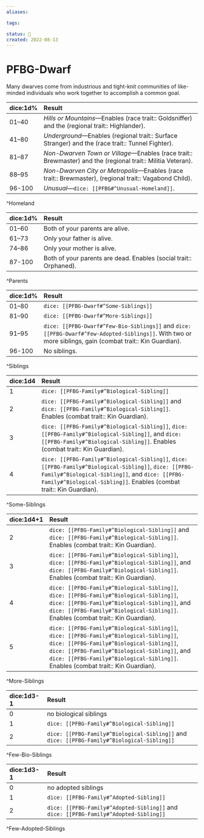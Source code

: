 ```yaml
---
aliases:

tags:

status: 🌰
created: 2022-08-13
---
```

# PFBG-Dwarf

Many dwarves come from industrious and tight-knit communities of like-minded individuals who work together to accomplish a common goal.

| dice:1d% | Result                                                                                                      |
|:-------- |:----------------------------------------------------------------------------------------------------------- |
| 01–40    | *Hills or Mountains*—Enables (race trait:: Goldsniffer) and the (regional trait:: Highlander).              |
| 41–80    | *Underground*—Enables (regional trait:: Surface Stranger) and the (race trait:: Tunnel Fighter).            |
| 81–87    | *Non-Dwarven Town or Village*—Enables (race trait:: Brewmaster) and the (regional trait:: Militia Veteran). |
| 88–95    | *Non-Dwarven City or Metropolis*—Enables (race trait:: Brewmaster), (regional trait:: Vagabond Child).      |
| 96-100   | *Unusual*—`dice: [[PFBG#^Unusual-Homeland]]`.                                                               |
^Homeland

| dice:1d% | Result                                                            |
| -------- |:----------------------------------------------------------------- |
| 01–60    | Both of your parents are alive.                                   |
| 61–73    | Only your father is alive.                                        |
| 74–86    | Only your mother is alive.                                        |
| 87-100   | Both of your parents are dead. Enables (social trait:: Orphaned). |
^Parents

| dice:1d% | Result                                                                                                                                                                  |
| -------- |:----------------------------------------------------------------------------------------------------------------------------------------------------------------------- |
| 01–80    | `dice: [[PFBG-Dwarf#^Some-Siblings]]`                                                                                                                                   |
| 81–90    | `dice: [[PFBG-Dwarf#^More-Siblings]]`                                                                                                                                   |
| 91–95    | `dice: [[PFBG-Dwarf#^Few-Bio-Siblings]]` and `dice: [[PFBG-Dwarf#^Few-Adopted-Siblings]]`. With two or more siblings, gain (combat trait:: Kin Guardian). |
| 96-100   | No siblings.                                                                                                                                                            |
^Siblings

| dice:1d4 | Result                                                                                                                                                                                                                                                                                                                                                    |
| -------- |:--------------------------------------------------------------------------------------------------------------------------------------------------------------------------------------------------------------------------------------------------------------------------------------------------------------------------------------------------------- |
| 1        | `dice: [[PFBG-Family#^Biological-Sibling]]`                                                                                                                                                                                                                                                                                   |
| 2        | `dice: [[PFBG-Family#^Biological-Sibling]]` and `dice: [[PFBG-Family#^Biological-Sibling]]`. Enables (combat trait:: Kin Guardian).                                                                                                                                                    |
| 3        | `dice: [[PFBG-Family#^Biological-Sibling]]`, `dice: [[PFBG-Family#^Biological-Sibling]]`, and `dice: [[PFBG-Family#^Biological-Sibling]]`. Enables (combat trait:: Kin Guardian).                                                                          |
| 4        | `dice: [[PFBG-Family#^Biological-Sibling]]`, `dice: [[PFBG-Family#^Biological-Sibling]]`, `dice: [[PFBG-Family#^Biological-Sibling]]`, and `dice: [[PFBG-Family#^Biological-Sibling]]`. Enables (combat trait:: Kin Guardian). |
^Some-Siblings

| dice:1d4+1 | Result                                                                                                                                                                                                                                                                                                                                                                                    |
| ---------- |:----------------------------------------------------------------------------------------------------------------------------------------------------------------------------------------------------------------------------------------------------------------------------------------------------------------------------------------------------------------------------------------- |
| 2          | `dice: [[PFBG-Family#^Biological-Sibling]]` and `dice: [[PFBG-Family#^Biological-Sibling]]`. Enables (combat trait:: Kin Guardian).                                                                                                                                                                    |
| 3          | `dice: [[PFBG-Family#^Biological-Sibling]]`, `dice: [[PFBG-Family#^Biological-Sibling]]`, and `dice: [[PFBG-Family#^Biological-Sibling]]`. Enables (combat trait:: Kin Guardian).                                                                                  |
| 4          | `dice: [[PFBG-Family#^Biological-Sibling]]`, `dice: [[PFBG-Family#^Biological-Sibling]]`, `dice: [[PFBG-Family#^Biological-Sibling]]`, and `dice: [[PFBG-Family#^Biological-Sibling]]`. Enables (combat trait:: Kin Guardian). |
| 5          | `dice: [[PFBG-Family#^Biological-Sibling]]`, `dice: [[PFBG-Family#^Biological-Sibling]]`, `dice: [[PFBG-Family#^Biological-Sibling]]`, `dice: [[PFBG-Family#^Biological-Sibling]]`, and `dice: [[PFBG-Family#^Biological-Sibling]]`. Enables (combat trait:: Kin Guardian). |
^More-Siblings

| dice:1d3-1 | Result                                                                                                                                                              |
|:---------- |:------------------------------------------------------------------------------------------------------------------------------------------------------------------- |
| 0          | no biological siblings                                                                                                                                              |
| 1          | `dice: [[PFBG-Family#^Biological-Sibling]]`                                                                                     |
| 2          | `dice: [[PFBG-Family#^Biological-Sibling]]` and `dice: [[PFBG-Family#^Biological-Sibling]]` |
^Few-Bio-Siblings

| dice:1d3-1 | Result                                                                             |
|:---------- |:---------------------------------------------------------------------------------- |
| 0          | no adopted siblings                                                                |
| 1          | `dice: [[PFBG-Family#^Adopted-Sibling]]`                                                  |
| 2          | `dice: [[PFBG-Family#^Adopted-Sibling]]` and `dice: [[PFBG-Family#^Adopted-Sibling]]` |
^Few-Adopted-Siblings
